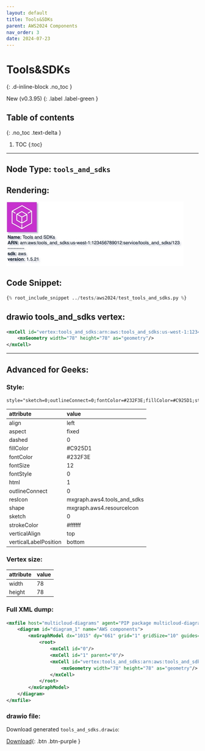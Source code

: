```yaml
---
layout: default
title: Tools&SDKs
parent: AWS2024 Components
nav_order: 3
date: 2024-07-23
---
```


# Tools&SDKs
{: .d-inline-block .no_toc }

New (v0.3.95)
{: .label .label-green }

## Table of contents
{: .no_toc .text-delta }

1. TOC
{:toc}

---


## Node Type: ``tools_and_sdks``

## Rendering:

![lambda](output/jpg/tools_and_sdks.jpg)

## Code Snippet:

```python
{% root_include_snippet ../tests/aws2024/test_tools_and_sdks.py %}
```

## drawio tools_and_sdks vertex:

```xml
<mxCell id="vertex:tools_and_sdks:arn:aws:tools_and_sdks:us-west-1:123456789012:service/tools_and_sdks/123" parent="1" vertex="1">
    <mxGeometry width="78" height="78" as="geometry"/>
</mxCell>
```
---

## Advanced for Geeks:

### Style:
```html
style="sketch=0;outlineConnect=0;fontColor=#232F3E;fillColor=#C925D1;strokeColor=#ffffff;dashed=0;verticalLabelPosition=bottom;verticalAlign=top;align=left;html=1;fontSize=12;fontStyle=0;aspect=fixed;shape=mxgraph.aws4.resourceIcon;resIcon=mxgraph.aws4.tools_and_sdks;"
```

| attribute | value |
|:----------|:------|
|align| left |
|aspect| fixed |
|dashed| 0 |
|fillColor| #C925D1 |
|fontColor| #232F3E |
|fontSize| 12 |
|fontStyle| 0 |
|html| 1 |
|outlineConnect| 0 |
|resIcon| mxgraph.aws4.tools_and_sdks |
|shape| mxgraph.aws4.resourceIcon |
|sketch| 0 |
|strokeColor| #ffffff |
|verticalAlign| top |
|verticalLabelPosition| bottom |

### Vertex size:

| attribute | value |
|:---------|:-----------|
| width    | 78  |
| height   |78|

### Full XML dump:
```xml
<mxfile host="multicloud-diagrams" agent="PIP package multicloud-diagrams. Generate resources in draw.io compatible format for Cloud infrastructure. Copyrights @ Roman Tsypuk 2023. MIT license." type="MultiCloud">
    <diagram id="diagram_1" name="AWS components">
        <mxGraphModel dx="1015" dy="661" grid="1" gridSize="10" guides="1" tooltips="1" connect="1" arrows="1" fold="1" page="1" pageScale="1" pageWidth="850" pageHeight="1100" math="0" shadow="1">
            <root>
                <mxCell id="0"/>
                <mxCell id="1" parent="0"/>
                <mxCell id="vertex:tools_and_sdks:arn:aws:tools_and_sdks:us-west-1:123456789012:service/tools_and_sdks/123" value="&lt;b&gt;Name&lt;/b&gt;: Tools and  SDKs&lt;BR&gt;&lt;b&gt;ARN&lt;/b&gt;: arn:aws:tools_and_sdks:us-west-1:123456789012:service/tools_and_sdks/123&lt;BR&gt;-----------&lt;BR&gt;&lt;b&gt;sdk&lt;/b&gt;: aws&lt;BR&gt;&lt;b&gt;version&lt;/b&gt;: 1.5.21" style="sketch=0;outlineConnect=0;fontColor=#232F3E;fillColor=#C925D1;strokeColor=#ffffff;dashed=0;verticalLabelPosition=bottom;verticalAlign=top;align=left;html=1;fontSize=12;fontStyle=0;aspect=fixed;shape=mxgraph.aws4.resourceIcon;resIcon=mxgraph.aws4.tools_and_sdks;" parent="1" vertex="1">
                    <mxGeometry width="78" height="78" as="geometry"/>
                </mxCell>
            </root>
        </mxGraphModel>
    </diagram>
</mxfile>
```

### drawio file:

Download generated ``tools_and_sdks.drawio``:

[Download](output/drawio/tools_and_sdks.drawio){: .btn .btn-purple }